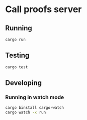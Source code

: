 # Call proofs server

## Running

```sh
cargo run
```

## Testing
```sh
cargo test
```

## Developing

### Running in watch mode

```sh
cargo binstall cargo-watch
cargo watch -x run
```